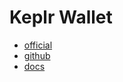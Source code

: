 # Keplr Wallet

- [official](https://www.keplr.app/)
- [github](https://github.com/chainapsis/keplr-wallet)
- [docs](https://docs.keplr.app/)
